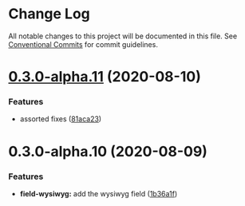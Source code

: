 # Change Log

All notable changes to this project will be documented in this file.
See [Conventional Commits](https://conventionalcommits.org) for commit guidelines.

# [0.3.0-alpha.11](https://github.com/dockite/dockite/compare/@dockite/field-wysiwyg@0.3.0-alpha.10...@dockite/field-wysiwyg@0.3.0-alpha.11) (2020-08-10)


### Features

* assorted fixes ([81aca23](https://github.com/dockite/dockite/commit/81aca238c2025a667d589e8ee467979b6e7f66ca))





# 0.3.0-alpha.10 (2020-08-09)


### Features

* **field-wysiwyg:** add the wysiwyg field ([1b36a1f](https://github.com/dockite/dockite/commit/1b36a1f2c4332b08f1681ed7eb4e7d094b73221b))
